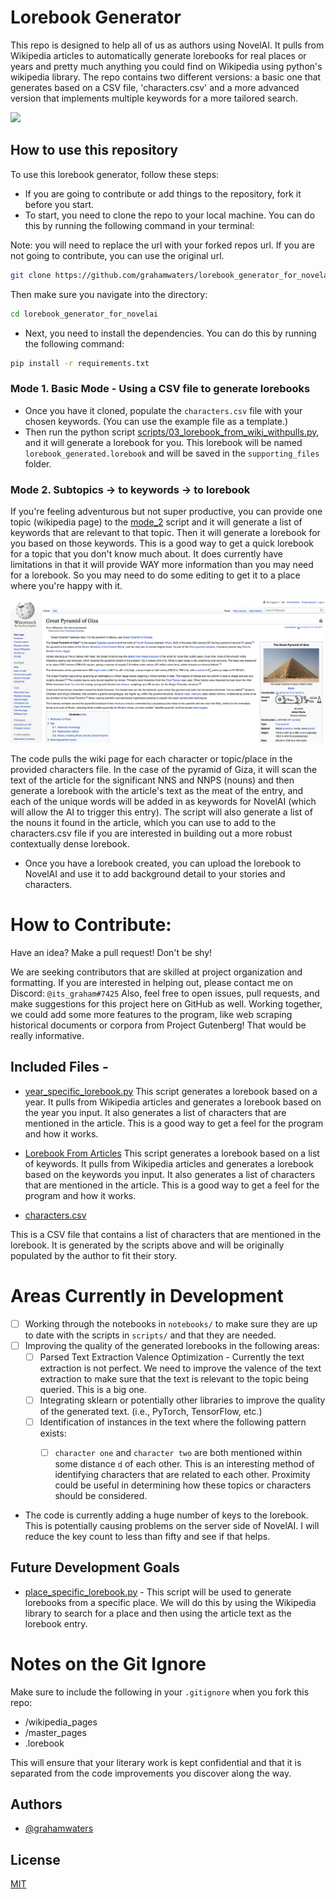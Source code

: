
# Lorebook Generator

This repo is designed to help all of us as authors using NovelAI. It pulls from Wikipedia articles to automatically generate lorebooks for real places or years and pretty much anything you could find on Wikipedia using python's wikipedia library.
The repo contains two different versions: a basic one that generates based on a CSV file, 'characters.csv' and a more advanced version that implements multiple keywords for a more tailored search.

![](images/main_concept.png)

## How to use this repository

To use this lorebook generator, follow these steps:

- If you are going to contribute or add things to the repository, fork it before you start.
- To start, you need to clone the repo to your local machine. You can do this by running the following command in your terminal:

Note: you will need to replace the url with your forked repos url. If you are not going to contribute, you can use the original url.

```bash
git clone https://github.com/grahamwaters/lorebook_generator_for_novelai
```

Then make sure you navigate into the directory:

```bash
cd lorebook_generator_for_novelai
```

- Next, you need to install the dependencies. You can do this by running the following command:

```bash
pip install -r requirements.txt
```



### Mode 1. Basic Mode - Using a CSV file to generate lorebooks
- Once you have it cloned, populate the `characters.csv` file with your chosen keywords. (You can use the example file as a template.)
- Then run the python script [scripts/03_lorebook_from_wiki_withpulls.py](scripts/03_lorebook_from_wiki_withpulls.py), and it will generate a lorebook for you. This lorebook will be named `lorebook_generated.lorebook` and will be saved in the `supporting_files` folder.

### Mode 2. Subtopics -> to keywords -> to lorebook
If you're feeling adventurous but not super productive, you can provide one topic (wikipedia page) to the [mode_2](./scripts/04_get_relevant_subtopics.py) script and it will generate a list of keywords that are relevant to that topic. Then it will generate a lorebook for you based on those keywords. This is a good way to get a quick lorebook for a topic that you don't know much about. It does currently have limitations in that it will provide WAY more information than you may need for a lorebook. So you may need to do some editing to get it to a place where you're happy with it.



![](images/greatpyramid.png)

The code pulls the wiki page for each character or topic/place in the provided characters file. In the case of the pyramid of Giza, it will scan the text of the article for the significant NNS and NNPS (nouns) and then generate a lorebook with the article's text as the meat of the entry, and each of the unique words will be added in as keywords for NovelAI (which will allow the AI to trigger this entry). The script will also generate a list of the nouns it found in the article, which you can use to add to the characters.csv file if you are interested in building out a more robust contextually dense lorebook.

- Once you have a lorebook created, you can upload the lorebook to NovelAI and use it to add background detail to your stories and characters.
# How to Contribute:

Have an idea?
Make a pull request! Don't be shy!

We are seeking contributors that are skilled at project organization and formatting. If you are interested in helping out, please contact me on Discord: `@its_graham#7425`
Also, feel free to open issues, pull requests, and make suggestions for this project here on GitHub as well. Working together, we could add some more features to the program, like web scraping historical documents or corpora from Project Gutenberg! That would be really informative.

## Included Files -
- [year_specific_lorebook.py](scripts/01_lorebook_from_year.py)
This script generates a lorebook based on a year. It pulls from Wikipedia articles and generates a lorebook based on the year you input. It also generates a list of characters that are mentioned in the article. This is a good way to get a feel for the program and how it works.

- [Lorebook From Articles](scripts/02_lorebook_from_downloaded_wiki_articles.py)
This script generates a lorebook based on a list of keywords. It pulls from Wikipedia articles and generates a lorebook based on the keywords you input. It also generates a list of characters that are mentioned in the article. This is a good way to get a feel for the program and how it works.

- [characters.csv](characters.csv)

This is a CSV file that contains a list of characters that are mentioned in the lorebook. It is generated by the scripts above and will be originally populated by the author to fit their story.


# Areas Currently in Development
- [ ] Working through the notebooks in `notebooks/` to make sure they are up to date with the scripts in `scripts/` and that they are needed.
- [ ] Improving the quality of the generated lorebooks in the following areas:
  - [ ] Parsed Text Extraction Valence Optimization - Currently the text extraction is not perfect. We need to improve the valence of the text extraction to make sure that the text is relevant to the topic being queried. This is a big one.
  - [ ] Integrating sklearn or potentially other libraries to improve the quality of the generated text. (i.e., PyTorch, TensorFlow, etc.)
  - [ ] Identification of instances in the text where the following pattern exists:
    - [ ] `character one` and `character two` are both mentioned within some distance `d` of each other. This is an interesting method of identifying characters that are related to each other. Proximity could be useful in determining how these topics or characters should be considered.


- The code is currently adding a huge number of keys to the lorebook. This is potentially causing problems on the server side of NovelAI. I will reduce the key count to less than fifty and see if that helps.






## Future Development Goals
- [place_specific_lorebook.py](scripts/02_lorebook_from_place.py) - This script will be used to generate lorebooks from a specific place. We will do this by using the Wikipedia library to search for a place and then using the article text as the lorebook entry.

# Notes on the Git Ignore
Make sure to include the following in your `.gitignore` when you fork this repo:
- /wikipedia_pages
- /master_pages
- .lorebook

This will ensure that your literary work is kept confidential and that it is separated from the code improvements you discover along the way.


## Authors

- [@grahamwaters](https://www.github.com/grahamwaters)


## License

[MIT](https://choosealicense.com/licenses/mit/)
